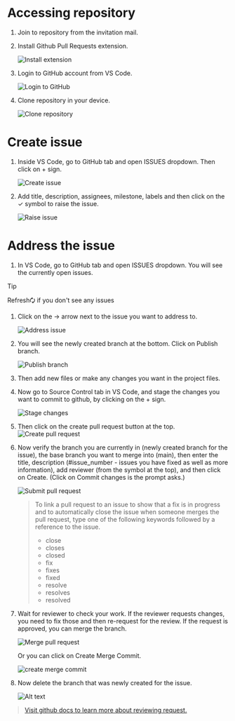 # Accessing repository
1. Join to repository from the invitation mail.
2. Install Github Pull Requests extension.
    
    ![Install extension](images/image-0.png)

3. Login to GitHub account from VS Code.
    
    ![Login to GitHub](images/image-1.png)

4. Clone repository in your device.
    
    ![Clone repository](images/image-2.png)

# Create issue
1. Inside VS Code, go to GitHub tab and open ISSUES dropdown. Then click on + sign.

    ![Create issue](images/image-3.png)

2. Add title, description, assignees, milestone, labels and then click on the ✓ symbol to raise the issue.

    ![Raise issue](images/image-4.png)

# Address the issue
1. In VS Code, go to GitHub tab and open ISSUES dropdown. You will see the currently open issues. 
> [!TIP] 
> Refresh🗘 if you don't see any issues 

1. Click on the → arrow next to the issue you want to address to.

    ![Address issue](images/image-5.png)

2. You will see the newly created branch at the bottom. Click on Publish branch.
 
    ![Publish branch](images/image-6.png)

3. Then add new files or make any changes you want in the project files.
4. Now go to Source Control tab in VS Code, and stage the changes you want to commit to github, by clicking on the + sign.
   
    ![Stage changes](images/image-7.png)

5. Then click on the create pull request button at the top.\
    ![Create pull request](images/image-8.png)
6. Now verify the branch you are currently in (newly created branch for the issue), the base branch you want to merge into (main), then enter the title, description (#issue_number - issues you have fixed as well as more information), add reviewer (from the symbol at the top), and then click on Create. (Click on Commit changes is the prompt asks.)

    ![Submit pull request](images/image-9.png)

    > To link a pull request to an issue to show that a fix is in progress and to automatically close the issue when someone merges the pull request, type one of the following keywords followed by a reference to the issue.
    > - close
    > - closes
    > - closed
    > - fix
    > - fixes
    > - fixed
    > - resolve
    > - resolves
    > - resolved
  
7. Wait for reviewer to check your work. If the reviewer requests changes, you need to fix those and then re-request for the review. If the request is approved, you can merge the branch.

    ![Merge pull request](images/image-10.png)

    Or you can click on Create Merge Commit.

    ![create merge commit](images/image-11.png)

8. Now delete the branch that was newly created for the issue.

    ![Alt text](images/image-12.png)

> [Visit github docs to learn more about reviewing request.](https://docs.github.com/en/pull-requests/collaborating-with-pull-requests/reviewing-changes-in-pull-requests/about-pull-request-reviews)